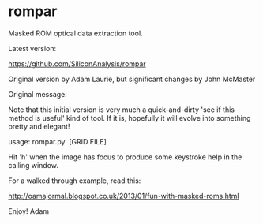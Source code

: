 rompar
======

Masked ROM optical data extraction tool.

Latest version:

  https://github.com/SiliconAnalysis/rompar

Original version by Adam Laurie, but significant changes by John McMaster


Original message:

Note that this initial version is very much a quick-and-dirty 'see if this method is useful'
kind of tool. If it is, hopefully it will evolve into something pretty and elegant!

  usage: rompar.py <IMAGE> <BITS PER GROUP> <ROWS PER GROUP> [GRID FILE]

Hit 'h' when the image has focus to produce some keystroke help in the calling window.

For a walked through example, read this:

  http://oamajormal.blogspot.co.uk/2013/01/fun-with-masked-roms.html

Enjoy!
Adam

